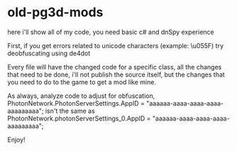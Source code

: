 # old-pg3d-mods
here i'll show all of my code, you need basic c# and dnSpy experience

First, if you get errors related to unicode characters (example: \u055F) try deobfuscating using de4dot

Every file will have the changed code for a specific class, all the changes that need to be done, i'll not publish the source itself, but the changes that you need to do to the game to get a mod like mine.

As always, analyze code to adjust for obfuscation,
PhotonNetwork.PhotonServerSettings.AppID = "aaaaaa-aaaa-aaaa-aaaa-aaaaaaaaa"; 
isn't the same as
PhotonNetwork.photonServerSettings_0.AppID = "aaaaaa-aaaa-aaaa-aaaa-aaaaaaaaa";

Enjoy!
